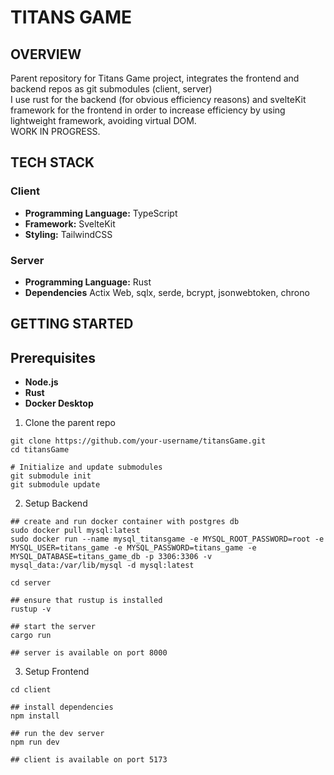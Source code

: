 # TITANS GAME

## OVERVIEW
Parent repository for Titans Game project, integrates the frontend and backend repos as git submodules (client, server) <br />
I use rust for the backend (for obvious efficiency reasons) and svelteKit framework for the frontend in order to increase efficiency by using lightweight framework, avoiding virtual DOM. <br />
WORK IN PROGRESS.

## TECH STACK
### Client
- **Programming Language:** TypeScript
- **Framework:** SvelteKit
- **Styling:** TailwindCSS

### Server
- **Programming Language:** Rust
- **Dependencies** Actix Web, sqlx, serde, bcrypt, jsonwebtoken, chrono

## GETTING STARTED
## Prerequisites
- **Node.js**
- **Rust**
- **Docker Desktop**

1. Clone the parent repo
```
git clone https://github.com/your-username/titansGame.git
cd titansGame

# Initialize and update submodules
git submodule init
git submodule update

```

2. Setup Backend
```
## create and run docker container with postgres db
sudo docker pull mysql:latest
sudo docker run --name mysql_titansgame -e MYSQL_ROOT_PASSWORD=root -e MYSQL_USER=titans_game -e MYSQL_PASSWORD=titans_game -e MYSQL_DATABASE=titans_game_db -p 3306:3306 -v mysql_data:/var/lib/mysql -d mysql:latest

cd server

## ensure that rustup is installed
rustup -v

## start the server
cargo run

## server is available on port 8000
```

3. Setup Frontend
```
cd client

## install dependencies
npm install

## run the dev server
npm run dev

## client is available on port 5173
```




